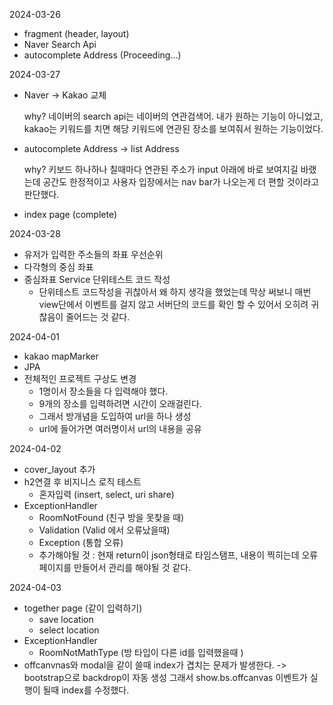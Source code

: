 2024-03-26
- fragment (header, layout)
- Naver Search Api
- autocomplete Address (Proceeding...)

2024-03-27
- Naver -> Kakao 교체

  why? 네이버의 search api는 네이버의 연관검색어. 내가 원하는 기능이 아니었고, kakao는 키워드를 치면 해당 키워드에 연관된 장소를 보여줘서 원하는 기능이었다.
  
- autocomplete Address -> list Address

  why? 키보드 하나하나 칠때마다 연관된 주소가 input 아래에 바로 보여지길 바랬는데 공간도 한정적이고 사용자 입장에서는 nav bar가 나오는게 더 편할 것이라고 판단했다.
  
- index page (complete)

2024-03-28
- 유저가 입력한 주소들의 좌표 우선순위
- 다각형의 중심 좌표
- 중심좌표 Service 단위테스트 코드 작성
  - 단위테스트 코드작성을 귀찮아서 왜 하지 생각을 했었는데 막상 써보니 매번 view단에서 이벤트를 걸지 않고 서버단의 코드를 확인 할 수 있어서 오히려 귀찮음이 줄어드는 것 같다.

2024-04-01
- kakao mapMarker
- JPA
- 전체적인 프로젝트 구상도 변경
   - 1명이서 장소들을 다 입력해야 했다.
   - 9개의 장소를 입력하려면 시간이 오래걸린다.
   - 그래서 방개념을 도입하여 url을 하나 생성
   - url에 들어가면 여러명이서 url의 내용을 공유

2024-04-02
- cover_layout 추가
- h2연결 후 비지니스 로직 테스트
  - 혼자입력 (insert, select, uri share)
- ExceptionHandler
    - RoomNotFound (친구 방을 못찾을 때)
    - Validation (Valid 에서 오류났을때)
    - Exception (통합 오류)
    - 추가해야될 것 : 현재 return이 json형태로 타임스탬프, 내용이 찍히는데 오류페이지를 만들어서 관리를 해야될 것 같다.

 2024-04-03
- together page (같이 입력하기)
   - save location
   - select location
- ExceptionHandler
    - RoomNotMathType (방 타입이 다른 id를 입력했을때 )
- offcanvnas와 modal을 같이 쓸때 index가 겹치는 문제가 발생한다. -> bootstrap으로 backdrop이 자동 생성 그래서 show.bs.offcanvas 이벤트가 실행이 될때 index를 수정했다.
